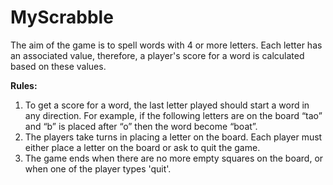 # MyScrabble

The aim of the game is to spell words with 4 or more letters. Each letter has an associated value, therefore, a player's score for a word is calculated based on these values.

**Rules:**
1. To get a score for a word, the last letter played should start a word in any direction. For example, if the following letters are on the board “tao” and
“b” is placed after “o” then the word become “boat”.
2. The players take turns in placing a letter on the board. Each player must either place a letter on the board or ask to quit the game.
3. The game ends when there are no more empty squares on the board, or when one of the player types
'quit'.
